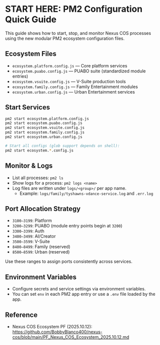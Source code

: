 # START HERE: PM2 Configuration Quick Guide

This guide shows how to start, stop, and monitor Nexus COS processes using the new modular PM2 ecosystem configuration files.

## Ecosystem Files

- `ecosystem.platform.config.js` — Core platform services
- `ecosystem.puabo.config.js` — PUABO suite (standardized module entries)
- `ecosystem.vsuite.config.js` — V-Suite production tools
- `ecosystem.family.config.js` — Family Entertainment modules
- `ecosystem.urban.config.js` — Urban Entertainment services

## Start Services

```bash
pm2 start ecosystem.platform.config.js
pm2 start ecosystem.puabo.config.js
pm2 start ecosystem.vsuite.config.js
pm2 start ecosystem.family.config.js
pm2 start ecosystem.urban.config.js

# Start all configs (glob support depends on shell):
pm2 start ecosystem.*.config.js
```

## Monitor & Logs

- List all processes: `pm2 ls`
- Show logs for a process: `pm2 logs <name>`
- Log files are written under `logs/<group>/` per app name.
  - Example: `logs/family/tyshawns-vdance-service.log` and `.err.log`

## Port Allocation Strategy

- `3100–3199`: Platform
- `3200–3299`: PUABO (module entry points begin at `3200`)
- `3300–3399`: Auth
- `3400–3499`: AI/Creator
- `3500–3599`: V-Suite
- `8400–8499`: Family (reserved)
- `8500–8599`: Urban (reserved)

Use these ranges to assign ports consistently across services.

## Environment Variables

- Configure secrets and service settings via environment variables.
- You can set `env` in each PM2 app entry or use a `.env` file loaded by the app.

## Reference

- Nexus COS Ecosystem PF (2025.10.12): https://github.com/BobbyBlanco400/nexus-cos/blob/main/PF_Nexus_COS_Ecosystem_2025.10.12.md